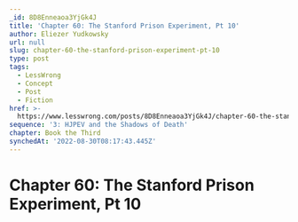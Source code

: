 ```yaml
---
_id: 8D8Enneaoa3YjGk4J
title: 'Chapter 60: The Stanford Prison Experiment, Pt 10'
author: Eliezer Yudkowsky
url: null
slug: chapter-60-the-stanford-prison-experiment-pt-10
type: post
tags:
  - LessWrong
  - Concept
  - Post
  - Fiction
href: >-
  https://www.lesswrong.com/posts/8D8Enneaoa3YjGk4J/chapter-60-the-stanford-prison-experiment-pt-10
sequence: '3: HJPEV and the Shadows of Death'
chapter: Book the Third
synchedAt: '2022-08-30T08:17:43.445Z'
---
```

# Chapter 60: The Stanford Prison Experiment, Pt 10

